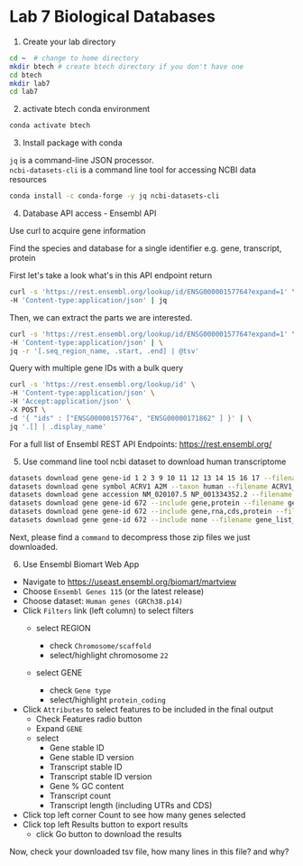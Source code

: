 # Lab 7 Biological Databases

1. Create your lab directory

```sh
cd ~  # change to home directory
mkdir btech # create btech directory if you don't have one
cd btech 
mkdir lab7
cd lab7
```

2. activate btech conda environment

```sh
conda activate btech
```

3. Install package with conda

`jq` is a command-line JSON processor.   
`ncbi-datasets-cli` is a command line tool for accessing NCBI data resources

```sh
conda install -c conda-forge -y jq ncbi-datasets-cli
```


4. Database API access - Ensembl API 

Use curl to acquire gene information

Find the species and database for a single identifier e.g. gene, transcript, protein

First let's take a look what's in this API endpoint return
```sh
curl -s 'https://rest.ensembl.org/lookup/id/ENSG00000157764?expand=1' \
-H 'Content-type:application/json' | jq
```
  
Then, we can extract the parts we are interested.   
```sh
curl -s 'https://rest.ensembl.org/lookup/id/ENSG00000157764?expand=1' \
-H 'Content-type:application/json' | \
jq -r '[.seq_region_name, .start, .end] | @tsv'
```

Query with multiple gene IDs with a bulk query

```sh
curl -s 'https://rest.ensembl.org/lookup/id' \
-H 'Content-type:application/json' \
-H 'Accept:application/json' \
-X POST \
-d '{ "ids" : ["ENSG00000157764", "ENSG00000171862" ] }' | \
jq '.[] | .display_name'
```

For a full list of Ensembl REST API Endpoints: https://rest.ensembl.org/



5. Use command line tool ncbi dataset to download human transcriptome

```sh
datasets download gene gene-id 1 2 3 9 10 11 12 13 14 15 16 17 --filename gene_list_1.zip
datasets download gene symbol ACRV1 A2M --taxon human --filename ACRV1_A2M.zip
datasets download gene accession NM_020107.5 NP_001334352.2 --filename gene_list_3.zip
datasets download gene gene-id 672 --include gene,protein --filename gene_list_4.zip
datasets download gene gene-id 672 --include gene,rna,cds,protein --filename gene_list_5.zip
datasets download gene gene-id 672 --include none --filename gene_list_6.zip
```
Next, please find a `command` to decompress those zip files we just downloaded. 



6. Use Ensembl Biomart Web App

- Navigate to https://useast.ensembl.org/biomart/martview
- Choose `Ensembl Genes 115` (or the latest release)
- Choose dataset: `Human genes (GRCh38.p14)`
- Click `Filters` link (left column) to select filters
  - select REGION
    - check `Chromosome/scaffold`
    - select/highlight chromosome `22`

  - select GENE
    - check `Gene type`
    - select/highlight `protein_coding`
- Click `Attributes` to select features to be included in the final output
  - Check Features radio button
  - Expand `GENE`
  - select 
    - Gene stable ID
    - Gene stable ID version
    - Transcript stable ID
    - Transcript stable ID version
    - Gene % GC content
    - Transcript count
    - Transcript length (including UTRs and CDS)
- Click top left corner Count to see how many genes selected
- Click top left Results button to export results
  - click Go button to download the results


Now, check your downloaded tsv file, how many lines in this file? and why?
